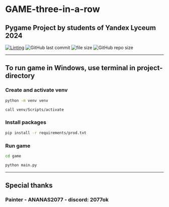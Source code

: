 # GAME-three-in-a-row

## Pygame Project by students of Yandex Lyceum 2024

[![Linting](https://github.com/weplok/GAME-three-in-a-row/actions/workflows/blank.yml/badge.svg?branch=main)](https://github.com/weplok/GAME-three-in-a-row/actions/workflows/blank.yml)
![GitHub last commit](https://img.shields.io/github/last-commit/weplok/GAME-three-in-a-row)
![file size](https://img.shields.io/github/directory-file-count/weplok/GAME-three-in-a-row)
![GitHub repo size](https://img.shields.io/github/repo-size/weplok/GAME-three-in-a-row)

***

## To run game in Windows, use terminal in project-directory

### Create and activate venv

```bash
python -m venv venv
```

```bash
call venv/Scripts/activate
```

### Install packages

```bash
pip install -r requirements/prod.txt
```

### Run game

```bash
cd game
```

```bash
python main.py
```

***

## Special thanks

### Painter - ANANAS2077 - discord: 2077ok
